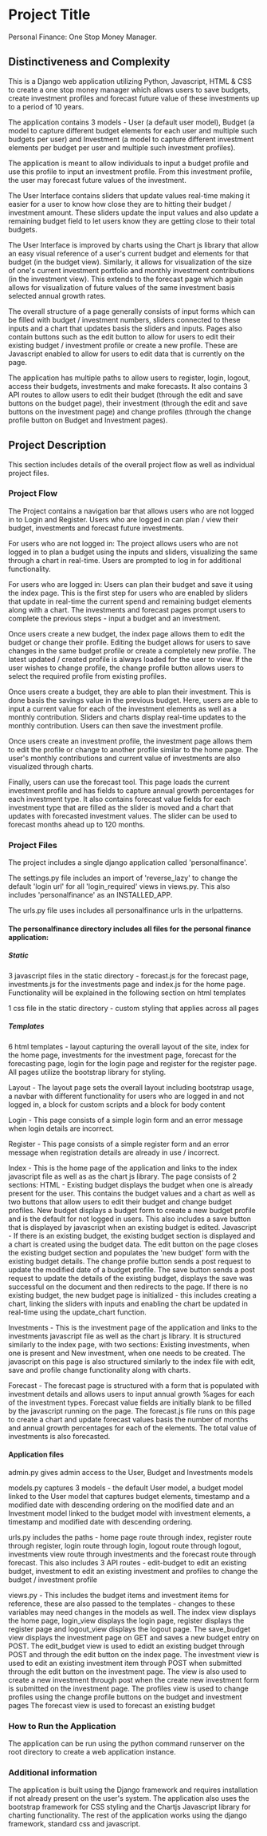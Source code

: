 # Project Title

Personal Finance: One Stop Money Manager.

## Distinctiveness and Complexity

This is a Django web application utilizing Python, Javascript, HTML & CSS to create a one stop money manager which allows users to save budgets, create investment profiles and forecast future value of these investments up to a period of 10 years.

The application contains 3 models - User (a default user model), Budget (a model to capture different budget elements for each user and multiple such budgets per user) and Investment (a model to capture different investment elements per budget per user and multiple such investment profiles).

The application is meant to allow individuals to input a budget profile and use this profile to input an investment profile. From this investment profile, the user may forecast future values of the investment.

The User Interface contains sliders that update values real-time making it easier for a user to know how close they are to hitting their budget / investment amount. These sliders update the input values and also update a remaining budget field to let users know they are getting close to their total budgets.

The User Interface is improved by charts using the Chart js library that allow an easy visual reference of a user's current budget and elements for that budget (in the budget view). Similarly, it allows for visualization of the size of one's current investment portfolio and monthly investment contributions (in the investment view). This extends to the forecast page which again allows for visualization of future values of the same investment basis selected annual growth rates.

The overall structure of a page generally consists of input forms which can be filled with budget / investment numbers, sliders connected to these inputs and a chart that updates basis the sliders and inputs. Pages also contain buttons such as the edit button to allow for users to edit their existing budget / investment profile or create a new profile. These are Javascript enabled to allow for users to edit data that is currently on the page.

The application has multiple paths to allow users to register, login, logout, access their budgets, investments and make forecasts. It also contains 3 API routes to allow users to edit their budget (through the edit and save buttons on the budget page), their investment (through the edit and save buttons on the investment page) and change profiles (through the change profile button on Budget and Investment pages).

## Project Description

This section includes details of the overall project flow as well as individual project files.

### Project Flow

The Project contains a navigation bar that allows users who are not logged in to Login and Register. Users who are logged in can plan / view their budget, investments and forecast future investments.

For users who are not logged in:
The project allows users who are not logged in to plan a budget using the inputs and sliders, visualizing the same through a chart in real-time. Users are prompted to log in for additional functionality.

For users who are logged in:
Users can plan their budget and save it using the index page. This is the first step for users who are enabled by sliders that update in real-time the current spend and remaining budget elements along with a chart. The investments and forecast pages prompt users to complete the previous steps - input a budget and an investment.

Once users create a new budget, the index page allows them to edit the budget or change their profile. Editing the budget allows for users to save changes in the same budget profile or create a completely new profile. The latest updated / created profile is always loaded for the user to view. If the user wishes to change profile, the change profile button allows users to select the required profile from existing profiles.

Once users create a budget, they are able to plan their investment. This is done basis the savings value in the previous budget. Here, users are able to input a current value for each of the investment elements as well as a monthly contribution. Sliders and charts display real-time updates to the monthly contribution. Users can then save the investment profile.

Once users create an investment profile, the investment page allows them to edit the profile or change to another profile similar to the home page. The user's monthly contributions and current value of investments are also visualized through charts.

Finally, users can use the forecast tool. This page loads the current investment profile and has fields to capture annual growth percentages for each investment type. It also contains forecast value fields for each investment type that are filled as the slider is moved and a chart that updates with forecasted investment values. The slider can be used to forecast months ahead up to 120 months.

### Project Files

The project includes a single django application called 'personalfinance'.

The settings.py file includes an import of 'reverse_lazy' to change the default 'login url' for all 'login_required' views in views.py. This also includes 'personalfinance' as an INSTALLED_APP.

The urls.py file uses includes all personalfinance urls in the urlpatterns.

#### The personalfinance directory includes all files for the personal finance application:

##### Static

3 javascript files in the static directory - forecast.js for the forecast page, investments.js for the investments page and index.js for the home page. Functionality will be explained in the following section on html templates

1 css file in the static directory - custom styling that applies across all pages

##### Templates

6 html templates - layout capturing the overall layout of the site, index for the home page, investments for the investment page, forecast for the forecasting page, login for the login page and register for the register page. All pages utilize the bootstrap library for styling.

Layout - The layout page sets the overall layout including bootstrap usage, a navbar with different functionality for users who are logged in and not logged in, a block for custom scripts and a block for body content

Login - This page consists of a simple login form and an error message when login details are incorrect.

Register - This page consists of a simple register form and an error message when registration details are already in use / incorrect.

Index - This is the home page of the application and links to the index javascript file as well as as the chart js library. The page consists of 2 sections:
HTML - Existing budget displays the budget when one is already present for the user. This contains the budget values and a chart as well as two buttons that allow users to edit their budget and change budget profiles.
New budget displays a budget form to create a new budget profile and is the default for not logged in users. This also includes a save button that is displayed by javascript when an existing budget is edited.
Javascript - If there is an existing budget, the existing budget section is displayed and a chart is created using the budget data. The edit button on the page closes the existing budget section and populates the 'new budget' form with the existing budget details. The change profile button sends a post request to update the modified date of a budget profile. The save button sends a post request to update the details of the existing budget, displays the save was successful on the document and then redirects to the page.
If there is no existing budget, the new budget page is initialized - this includes creating a chart, linking the sliders with inputs and enabling the chart be updated in real-time using the update_chart function.

Investments - This is the investment page of the application and links to the investments javascript file as well as the chart js library. It is structured similarly to the index page, with two sections: Existing investments, when one is present and New investment, when one needs to be created. The javascript on this page is also structured similarly to the index file with edit, save and profile change functionality along with charts.

Forecast - The forecast page is structured with a form that is populated with investment details and allows users to input annual growth %ages for each of the investment types. Forecast value fields are initially blank to be filled by the javascript running on the page. The forecast.js file runs on this page to create a chart and update forecast values basis the number of months and annual growth percentages for each of the elements. The total value of investments is also forecasted.

#### Application files

admin.py gives admin access to the User, Budget and Investments models

models.py captures 3 models - the default User model, a budget model linked to the User model that captures budget elements, timestamp and a modified date with descending ordering on the modified date and an Investment model linked to the budget model with investment elements, a timestamp and modified date with descending ordering.

urls.py includes the paths - home page route through index, register route through register, login route through login, logout route through logout, investments view route through investments and the forecast route through forecast. This also includes 3 API routes - edit-budget to edit an existing budget, investment to edit an existing investment and profiles to change the budget / investment profile

views.py - This includes the budget items and investment items for reference, these are also passed to the templates - changes to these variables may need changes in the models as well.
The index view displays the home page, login_view displays the login page, register displays the register page and logout_view displays the logout page.
The save_budget view displays the investment page on GET and saves a new budget entry on POST.
The edit_budget view is used to edidt an existing budget through POST and through the edit button on the index page.
The investment view is used to edit an existing investment item through POST when submitted through the edit button on the investment page. The view is also used to create a new investment through post when the create new investment form is submitted on the investment page.
The profiles view is used to change profiles using the change profile buttons on the budget and investment pages
The forecast view is used to forecast an existing budget

### How to Run the Application

The application can be run using the python command runserver on the root directory to create a web application instance.

### Additional information

The application is built using the Django framework and requires installation if not already present on the user's system. The application also uses the bootstrap framework for CSS styling and the Chartjs Javascript library for charting functionality. The rest of the application works using the django framework, standard css and javascript.